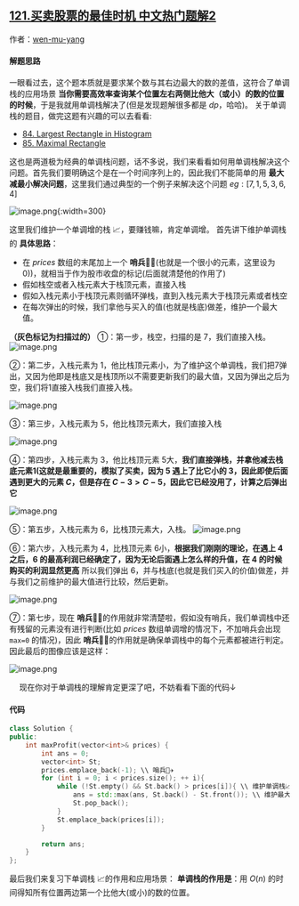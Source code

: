 ## [121.买卖股票的最佳时机 中文热门题解2](https://leetcode.cn/problems/best-time-to-buy-and-sell-stock/solutions/100000/c-li-yong-shao-bing-wei-hu-yi-ge-dan-diao-zhan-tu-)

作者：[wen-mu-yang](https://leetcode.cn/u/wen-mu-yang)

#### 解题思路
一眼看过去，这个题本质就是要求某个数与其右边最大的数的差值，这符合了单调栈的应用场景 **当你需要高效率查询某个位置左右两侧比他大（或小）的数的位置的时候**，于是我就用单调栈解决了(但是发现题解很多都是 $dp$，哈哈)。
关于单调栈的题目，做完这题有兴趣的可以去看看:
- [84. Largest Rectangle in Histogram](https://leetcode-cn.com/problems/largest-rectangle-in-histogram/)
- [85. Maximal Rectangle](https://leetcode-cn.com/problems/maximal-rectangle/)

这也是两道极为经典的单调栈问题，话不多说，我们来看看如何用单调栈解决这个问题。首先我们要明确这个是在一个时间序列上的，因此我们不能简单的用 **最大减最小解决问题**，这里我们通过典型的一个例子来解决这个问题
$eg: [7, 1, 5, 3, 6, 4]$

![image.png](https://pic.leetcode-cn.com/823d3b540ca1ad56c22085d3c95cb31c369ef3c607f6ef5447acf4dbb9aa3cd8-image.png){:width=300}


这里我们维护一个单调增的栈 📈，要赚钱嘛，肯定单调增。
首先讲下维护单调栈的 **具体思路**：
- 在 $prices$ 数组的末尾加上一个 **哨兵**👨‍✈️(也就是一个很小的元素，这里设为 0))，就相当于作为股市收盘的标记(后面就清楚他的作用了)
- 假如栈空或者入栈元素大于栈顶元素，直接入栈
- 假如入栈元素小于栈顶元素则循环弹栈，直到入栈元素大于栈顶元素或者栈空
- 在每次弹出的时候，我们拿他与买入的值(也就是栈底)做差，维护一个最大值。

**（灰色标记为扫描过的）**
①：第一步，栈空，扫描的是 $7$，我们直接入栈。
![image.png](https://pic.leetcode-cn.com/15998e65fe741c819a8d5f82299dc78b7c0407f782a270fbfd5f7422ea385ed7-image.png)

②：第二步，入栈元素为 $1$，他比栈顶元素小，为了维护这个单调栈，我们把7弹出，又因为他即是栈底又是栈顶所以不需要更新我们的最大值，又因为弹出之后为空，我们将$1$直接入栈我们直接入栈。

![image.png](https://pic.leetcode-cn.com/45136e121f6154d4a60de89341b37168cfe31471e5393741acf224a1c6b5cc2f-image.png)

③：第三步，入栈元素为 $5$，他比栈顶元素大，我们直接入栈

![image.png](https://pic.leetcode-cn.com/6dfe8aa005636a1ee10201bba3c80479c7465a49272d4b4001aecd66388a4107-image.png)

④：第四步，入栈元素为 $3$，他比栈顶元素 $5$大，**我们直接弹栈，并拿他减去栈底元素$1$(这就是最重要的，模拟了买卖，因为 5 遇上了比它小的 3，因此即使后面遇到更大的元素 $C$，但是存在 $C - 3 > C - 5$，因此它已经没用了，计算之后弹出它**

![image.png](https://pic.leetcode-cn.com/c6549566891a8a73a2aefc98dd65c71bde518625fe2644a72d8e505bf08e1ebd-image.png)


⑤：第五步，入栈元素为 $6$，比栈顶元素大，入栈。
![image.png](https://pic.leetcode-cn.com/e762a53fd3eb9e2907aa30554ac083342945bb6f2f9b548fd89c160f2ea08cf8-image.png)

⑥：第六步，入栈元素为 $4$，比栈顶元素 $6$小，**根据我们刚刚的理论，在遇上 $4$ 之后，$6$ 的最高利润已经确定了，因为无论后面遇上怎么样的升值，在 4 的时候购买的利润显然更高** 所以我们弹出 $6$，并与栈底(也就是我们买入的价值)做差，并与我们之前维护的最大值进行比较，然后更新。

![image.png](https://pic.leetcode-cn.com/ad526e0effa8b00fc1c7e0ea440d246fd58052eed78260d422a082e2c684cf6b-image.png)

⑦：第七步，现在 **哨兵**👨‍✈️的作用就非常清楚啦，假如没有哨兵，我们单调栈中还有残留的元素没有进行判断(比如 $prices$ 数组单调增的情况下，不加哨兵会出现 `max=0` 的情况)，因此 **哨兵**👨‍✈️的作用就是确保单调栈中的每个元素都被进行判定。因此最后的图像应该是这样：

![image.png](https://pic.leetcode-cn.com/018efc54412997315ffda187ddcf98be398489329b0b847055774bb1a56f8cb1-image.png)

&emsp; 现在你对于单调栈的理解肯定更深了吧，不妨看看下面的代码↓

#### 代码

```C++ []
class Solution {
public:
    int maxProfit(vector<int>& prices) {
        int ans = 0;
        vector<int> St;
        prices.emplace_back(-1); \\ 哨兵👨‍✈️
        for (int i = 0; i < prices.size(); ++ i){
            while (!St.empty() && St.back() > prices[i]){ \\ 维护单调栈📈
                ans = std::max(ans, St.back() - St.front()); \\ 维护最大值
                St.pop_back();
            }
            St.emplace_back(prices[i]);
        }

        return ans;
    }
};
```
最后我们来复习下单调栈 📈的作用和应用场景：
**单调栈的作用是**：用 $O(n)$ 的时间得知所有位置两边第一个比他大(或小)的数的位置。